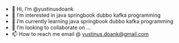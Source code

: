 - 👋 Hi, I’m @yustinusdoank
- 👀 I’m interested in java springbook dubbo kafka programming
- 🌱 I’m currently learning java springbook dubbo kafka programming
- 💞️ I’m looking to collaborate on ...
- 📫 How to reach me email @ yustinus.doank@gmail.com

<!---
yustinusdoank/yustinusdoank is a ✨ special ✨ repository because its `README.md` (this file) appears on your GitHub profile.
You can click the Preview link to take a look at your changes.
--->
